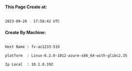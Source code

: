 
   
#### This Page Create at:

```bash

2023-09-28 - 17:58:42 UTC

```

#### Create By Machine:

```bash

Host Name : fv-az1233-519

platform  : Linux-6.2.0-1012-azure-x86_64-with-glibc2.35

Ip Local  : 10.1.0.192

```

